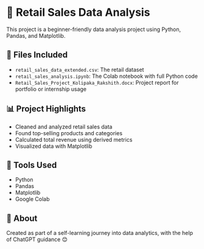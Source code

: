 # 🛒 Retail Sales Data Analysis

This project is a beginner-friendly data analysis project using Python, Pandas, and Matplotlib.

## 📁 Files Included
- `retail_sales_data_extended.csv`: The retail dataset
- `retail_sales_analysis.ipynb`: The Colab notebook with full Python code
- `Retail_Sales_Project_Kolipaka_Rakshith.docx`: Project report for portfolio or internship usage

## 📊 Project Highlights
- Cleaned and analyzed retail sales data
- Found top-selling products and categories
- Calculated total revenue using derived metrics
- Visualized data with Matplotlib

## 🔧 Tools Used
- Python
- Pandas
- Matplotlib
- Google Colab

## 📌 About
Created as part of a self-learning journey into data analytics, with the help of ChatGPT guidance 😊

